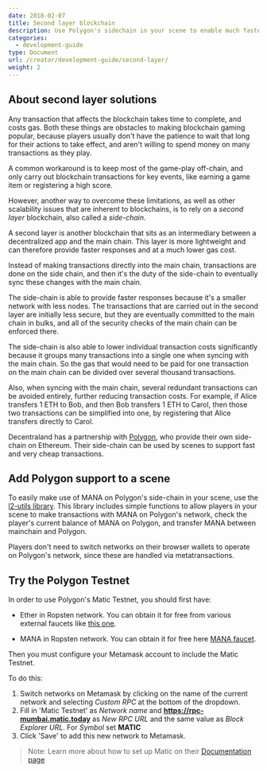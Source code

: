 ```yaml
---
date: 2018-02-07
title: Second layer blockchain
description: Use Polygon's sidechain in your scene to enable much faster and cheaper blockchain transactions.
categories:
  - development-guide
type: Document
url: /creator/development-guide/second-layer/
weight: 2
---
```


## About second layer solutions

Any transaction that affects the blockchain takes time to complete, and costs gas. Both these things are obstacles to making blockchain gaming popular, because players usually don't have the patience to wait that long for their actions to take effect, and aren't willing to spend money on many transactions as they play.

A common workaround is to keep most of the game-play off-chain, and only carry out blockchain transactions for key events, like earning a game item or registering a high score.

However, another way to overcome these limitations, as well as other scalability issues that are inherent to blockchains, is to rely on a _second layer_ blockchain, also called a _side-chain_.

A second layer is another blockchain that sits as an intermediary between a decentralized app and the main chain. This layer is more lightweight and can therefore provide faster responses and at a much lower gas cost.

Instead of making transactions directly into the main chain, transactions are done on the side chain, and then it's the duty of the side-chain to eventually sync these changes with the main chain.

The side-chain is able to provide faster responses because it's a smaller network with less nodes. The transactions that are carried out in the second layer are initially less secure, but they are eventually committed to the main chain in bulks, and all of the security checks of the main chain can be enforced there.

The side-chain is also able to lower individual transaction costs significantly because it groups many transactions into a single one when syncing with the main chain. So the gas that would need to be paid for one transaction on the main chain can be divided over several thousand transactions.

Also, when syncing with the main chain, several redundant transactions can be avoided entirely, further reducing transaction costs. For example, if Alice transfers 1 ETH to Bob, and then Bob transfers 1 ETH to Carol, then those two transactions can be simplified into one, by registering that Alice transfers directly to Carol.

Decentraland has a partnership with [Polygon](https://polygon.technology/), who provide their own side-chain on Ethereum. Their side-chain can be used by scenes to support fast and very cheap transactions.

## Add Polygon support to a scene

To easily make use of MANA on Polygon's side-chain in your scene, use the [l2-utils library](https://github.com/decentraland/decentraland-l2-utils). This library includes simple functions to allow players in your scene to make transactions with MANA on Polygon's network, check the player's current balance of MANA on Polygon, and transfer MANA between mainchain and Polygon.

<!-- TODO: is L2 Utils still relevant? does it need revamping for SDK7? -->

Players don't need to switch networks on their browser wallets to operate on Polygon's network, since these are handled via metatransactions.


## Try the Polygon Testnet

In order to use Polygon's Matic Testnet, you should first have:

- Ether in Ropsten network. You can obtain it for free from various external faucets like [this one](https://faucet.ropsten.be/).

- MANA in Ropsten network. You can obtain it for free here [MANA faucet](https://faucet.decentraland.today/).

Then you must configure your Metamask account to include the Matic Testnet.

To do this:

1. Switch networks on Metamask by clicking on the name of the current network and selecting _Custom RPC_ at the bottom of the dropdown.
2. Fill in 'Matic Testnet' as _Network name_ and **https://rpc-mumbai.matic.today** as _New RPC URL_ and the same value as _Block Explorer URL_. For _Symbol_ set **MATIC**
3. Click 'Save' to add this new network to Metamask.

> Note: Learn more about how to set up Matic on their [Documentation page](https://docs.matic.network/docs/develop/getting-started)
